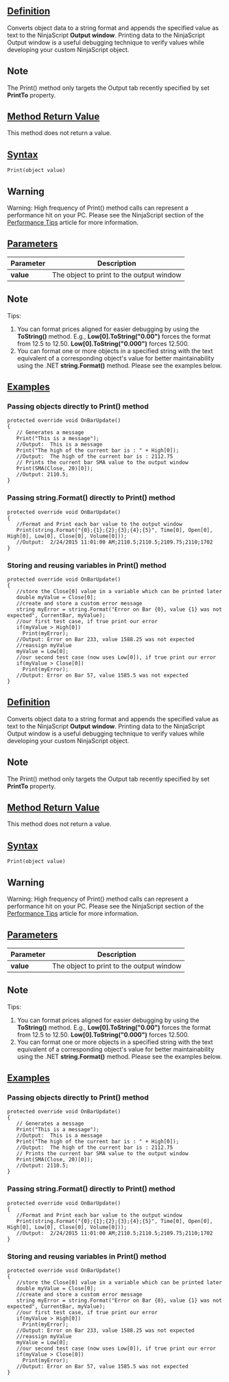 ## [Definition](https://developer.ninjatrader.com/docs/desktop/print\#definition)

Converts object data to a string format and appends the specified value as text to the NinjaScript **Output window**. Printing data to the NinjaScript Output window is a useful debugging technique to verify values while developing your custom NinjaScript object.

## Note

The Print() method only targets the Output tab recently specified by set **PrintTo** property.

## [Method Return Value](https://developer.ninjatrader.com/docs/desktop/print\#method-return-value)

This method does not return a value.

## [Syntax](https://developer.ninjatrader.com/docs/desktop/print\#syntax)

`Print(object value)`

## Warning

Warning: High frequency of Print() method calls can represent a performance hit on your PC. Please see the NinjaScript section of the [Performance Tips](https://ninjatrader.com/support/helpGuides/nt8/?performance_tips2.htm) article for more information.

## [Parameters](https://developer.ninjatrader.com/docs/desktop/print\#parameters)

| Parameter | Description |
| --- | --- |
| **value** | The object to print to the output window |

## Note

Tips:

1. You can format prices aligned for easier debugging by using the **ToString()** method. E.g., **Low\[0\].ToString("0.00")** forces the format from 12.5 to 12.50. **Low\[0\].ToString("0.000")** forces 12.500.
2. You can format one or more objects in a specified string with the text equivalent of a corresponding object's value for better maintainability using the .NET **string.Format()** method. Please see the examples below.

## [Examples](https://developer.ninjatrader.com/docs/desktop/print\#examples)

### Passing objects directly to Print() method

```jsx-150469391 csharp
protected override void OnBarUpdate()
{
   // Generates a message
   Print("This is a message");
   //Output:  This is a message
   Print("The high of the current bar is : " + High[0]);
   //Output:  The high of the current bar is : 2112.75
   // Prints the current bar SMA value to the output window
   Print(SMA(Close, 20)[0]);
   //Output: 2110.5;
}

```

### Passing string.Format() directly to Print() method

```jsx-150469391 csharp
protected override void OnBarUpdate()
{
   //Format and Print each bar value to the output window
   Print(string.Format("{0};{1};{2};{3};{4};{5}", Time[0], Open[0], High[0], Low[0], Close[0], Volume[0]));
   //Output:  2/24/2015 11:01:00 AM;2110.5;2110.5;2109.75;2110;1702
}

```

### Storing and reusing variables in Print() method

```jsx-150469391 csharp
protected override void OnBarUpdate()
{
   //store the Close[0] value in a variable which can be printed later
   double myValue = Close[0];
   //create and store a custom error message
   string myError = string.Format("Error on Bar {0}, value {1} was not expected", CurrentBar, myValue);
   //our first test case, if true print our error
   if(myValue > High[0])
     Print(myError);
   //Output: Error on Bar 233, value 1588.25 was not expected
   //reassign myValue
   myValue = Low[0];
   //our second test case (now uses Low[0]), if true print our error
   if(myValue > Close[0])
     Print(myError);
   //Output: Error on Bar 57, value 1585.5 was not expected
}

```

## [Definition](https://developer.ninjatrader.com/docs/desktop/print\#definition)

Converts object data to a string format and appends the specified value as text to the NinjaScript **Output window**. Printing data to the NinjaScript Output window is a useful debugging technique to verify values while developing your custom NinjaScript object.

## Note

The Print() method only targets the Output tab recently specified by set **PrintTo** property.

## [Method Return Value](https://developer.ninjatrader.com/docs/desktop/print\#method-return-value)

This method does not return a value.

## [Syntax](https://developer.ninjatrader.com/docs/desktop/print\#syntax)

`Print(object value)`

## Warning

Warning: High frequency of Print() method calls can represent a performance hit on your PC. Please see the NinjaScript section of the [Performance Tips](https://ninjatrader.com/support/helpGuides/nt8/?performance_tips2.htm) article for more information.

## [Parameters](https://developer.ninjatrader.com/docs/desktop/print\#parameters)

| Parameter | Description |
| --- | --- |
| **value** | The object to print to the output window |

## Note

Tips:

1. You can format prices aligned for easier debugging by using the **ToString()** method. E.g., **Low\[0\].ToString("0.00")** forces the format from 12.5 to 12.50. **Low\[0\].ToString("0.000")** forces 12.500.
2. You can format one or more objects in a specified string with the text equivalent of a corresponding object's value for better maintainability using the .NET **string.Format()** method. Please see the examples below.

## [Examples](https://developer.ninjatrader.com/docs/desktop/print\#examples)

### Passing objects directly to Print() method

```jsx-150469391 csharp
protected override void OnBarUpdate()
{
   // Generates a message
   Print("This is a message");
   //Output:  This is a message
   Print("The high of the current bar is : " + High[0]);
   //Output:  The high of the current bar is : 2112.75
   // Prints the current bar SMA value to the output window
   Print(SMA(Close, 20)[0]);
   //Output: 2110.5;
}

```

### Passing string.Format() directly to Print() method

```jsx-150469391 csharp
protected override void OnBarUpdate()
{
   //Format and Print each bar value to the output window
   Print(string.Format("{0};{1};{2};{3};{4};{5}", Time[0], Open[0], High[0], Low[0], Close[0], Volume[0]));
   //Output:  2/24/2015 11:01:00 AM;2110.5;2110.5;2109.75;2110;1702
}

```

### Storing and reusing variables in Print() method

```jsx-150469391 csharp
protected override void OnBarUpdate()
{
   //store the Close[0] value in a variable which can be printed later
   double myValue = Close[0];
   //create and store a custom error message
   string myError = string.Format("Error on Bar {0}, value {1} was not expected", CurrentBar, myValue);
   //our first test case, if true print our error
   if(myValue > High[0])
     Print(myError);
   //Output: Error on Bar 233, value 1588.25 was not expected
   //reassign myValue
   myValue = Low[0];
   //our second test case (now uses Low[0]), if true print our error
   if(myValue > Close[0])
     Print(myError);
   //Output: Error on Bar 57, value 1585.5 was not expected
}

```